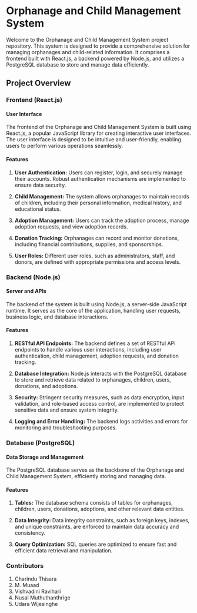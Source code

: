 # Orphanage and Child Management System

Welcome to the Orphanage and Child Management System project repository. This system is designed to provide a comprehensive solution for managing orphanages and child-related information. It comprises a frontend built with React.js, a backend powered by Node.js, and utilizes a PostgreSQL database to store and manage data efficiently.

## Project Overview

### Frontend (React.js)

#### User Interface
The frontend of the Orphanage and Child Management System is built using React.js, a popular JavaScript library for creating interactive user interfaces. The user interface is designed to be intuitive and user-friendly, enabling users to perform various operations seamlessly.

#### Features
1. **User Authentication:** Users can register, login, and securely manage their accounts. Robust authentication mechanisms are implemented to ensure data security.

2. **Child Management:** The system allows orphanages to maintain records of children, including their personal information, medical history, and educational status.

3. **Adoption Management:** Users can track the adoption process, manage adoption requests, and view adoption records.

4. **Donation Tracking:** Orphanages can record and monitor donations, including financial contributions, supplies, and sponsorships.

5. **User Roles:** Different user roles, such as administrators, staff, and donors, are defined with appropriate permissions and access levels.

### Backend (Node.js)

#### Server and APIs
The backend of the system is built using Node.js, a server-side JavaScript runtime. It serves as the core of the application, handling user requests, business logic, and database interactions.

#### Features
1. **RESTful API Endpoints:** The backend defines a set of RESTful API endpoints to handle various user interactions, including user authentication, child management, adoption requests, and donation tracking.

2. **Database Integration:** Node.js interacts with the PostgreSQL database to store and retrieve data related to orphanages, children, users, donations, and adoptions.

3. **Security:** Stringent security measures, such as data encryption, input validation, and role-based access control, are implemented to protect sensitive data and ensure system integrity.

4. **Logging and Error Handling:** The backend logs activities and errors for monitoring and troubleshooting purposes.

### Database (PostgreSQL)

#### Data Storage and Management
The PostgreSQL database serves as the backbone of the Orphanage and Child Management System, efficiently storing and managing data.

#### Features
1. **Tables:** The database schema consists of tables for orphanages, children, users, donations, adoptions, and other relevant data entities.

2. **Data Integrity:** Data integrity constraints, such as foreign keys, indexes, and unique constraints, are enforced to maintain data accuracy and consistency.

3. **Query Optimization:** SQL queries are optimized to ensure fast and efficient data retrieval and manipulation.

### Contributors
1. Charindu Thisara
2. M. Muaad
3. Vishvadini Ravihari
4. Nusal Muthuthanthrige
5. Udara Wijesinghe
